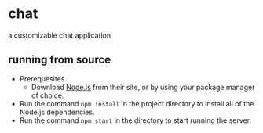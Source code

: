 # chat
a customizable chat application

## running from source
- Prerequesites
	- Download [Node.js](https://nodejs.org/en) from their site, or by using your package manager of choice.
- Run the command `npm install` in the project directory to install all of the Node.js dependencies.
- Run the command `npm start` in the directory to start running the server.